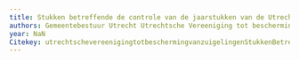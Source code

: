 ```yaml
---
title: Stukken betreffende de controle van de jaarstukken van de Utrechtse Vereniging tot Bescherming van Zuigelingen in verband met het verstrekken van subsidie over 1947-1954
authors: Gemeentebestuur Utrecht Utrechtsche Vereeniging tot bescherming vanzuigelingen
year: NaN
Citekey: utrechtschevereenigingtotbeschermingvanzuigelingenStukkenBetreffendeControle1947
---
```



